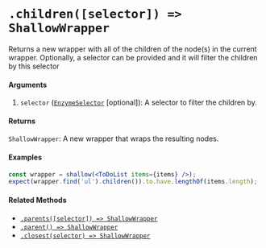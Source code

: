 # `.children([selector]) => ShallowWrapper`

Returns a new wrapper with all of the children of the node(s) in the current wrapper. Optionally, a
selector can be provided and it will filter the children by this selector


#### Arguments

1. `selector` ([`EnzymeSelector`](../selector.md) [optional]): A selector to filter the children by.


#### Returns

`ShallowWrapper`: A new wrapper that wraps the resulting nodes.



#### Examples

```jsx
const wrapper = shallow(<ToDoList items={items} />);
expect(wrapper.find('ul').children()).to.have.lengthOf(items.length);
```

#### Related Methods

- [`.parents([selector]) => ShallowWrapper`](parents.md)
- [`.parent() => ShallowWrapper`](parent.md)
- [`.closest(selector) => ShallowWrapper`](closest.md)
